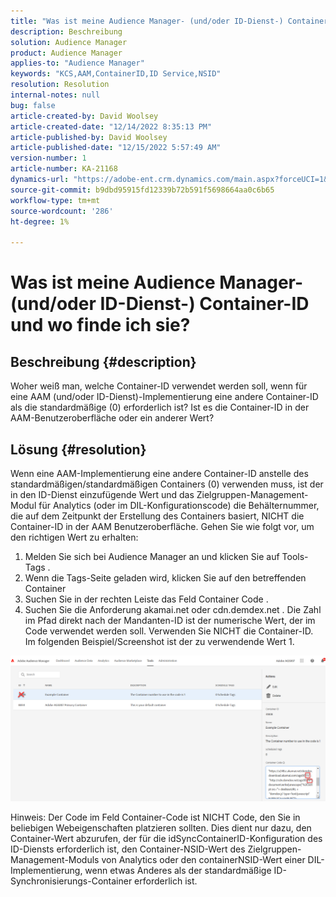 ```yaml
---
title: "Was ist meine Audience Manager- (und/oder ID-Dienst-) Container-ID und wo finde ich sie?"
description: Beschreibung
solution: Audience Manager
product: Audience Manager
applies-to: "Audience Manager"
keywords: "KCS,AAM,ContainerID,ID Service,NSID"
resolution: Resolution
internal-notes: null
bug: false
article-created-by: David Woolsey
article-created-date: "12/14/2022 8:35:13 PM"
article-published-by: David Woolsey
article-published-date: "12/15/2022 5:57:49 AM"
version-number: 1
article-number: KA-21168
dynamics-url: "https://adobe-ent.crm.dynamics.com/main.aspx?forceUCI=1&pagetype=entityrecord&etn=knowledgearticle&id=14ebc5cb-ee7b-ed11-81ac-6045bd006a22"
source-git-commit: b9dbd95915fd12339b72b591f5698664aa0c6b65
workflow-type: tm+mt
source-wordcount: '286'
ht-degree: 1%

---
```


# Was ist meine Audience Manager- (und/oder ID-Dienst-) Container-ID und wo finde ich sie?

## Beschreibung {#description}


Woher weiß man, welche Container-ID verwendet werden soll, wenn für eine AAM (und/oder ID-Dienst)-Implementierung eine andere Container-ID als die standardmäßige (0) erforderlich ist? Ist es die Container-ID in der AAM-Benutzeroberfläche oder ein anderer Wert?


## Lösung {#resolution}


Wenn eine AAM-Implementierung eine andere Container-ID anstelle des standardmäßigen/standardmäßigen Containers (0) verwenden muss, ist der in den ID-Dienst einzufügende Wert und das Zielgruppen-Management-Modul für Analytics (oder im DIL-Konfigurationscode) die Behälternummer, die auf dem Zeitpunkt der Erstellung des Containers basiert, NICHT die Container-ID in der AAM Benutzeroberfläche. Gehen Sie wie folgt vor, um den richtigen Wert zu erhalten:

1. Melden Sie sich bei Audience Manager an und klicken Sie auf Tools-Tags .
2. Wenn die Tags-Seite geladen wird, klicken Sie auf den betreffenden Container
3. Suchen Sie in der rechten Leiste das Feld Container Code .
4. Suchen Sie die Anforderung akamai.net oder cdn.demdex.net . Die Zahl im Pfad direkt nach der Mandanten-ID ist der numerische Wert, der im Code verwendet werden soll. Verwenden Sie NICHT die Container-ID. Im folgenden Beispiel/Screenshot ist der zu verwendende Wert 1.


![](assets/4768ad75-347c-ed11-81ac-6045bd006a22.png)

Hinweis: Der Code im Feld Container-Code ist NICHT Code, den Sie in beliebigen Webeigenschaften platzieren sollten. Dies dient nur dazu, den Container-Wert abzurufen, der für die idSyncContainerID-Konfiguration des ID-Diensts erforderlich ist, den Container-NSID-Wert des Zielgruppen-Management-Moduls von Analytics oder den containerNSID-Wert einer DIL-Implementierung, wenn etwas Anderes als der standardmäßige ID-Synchronisierungs-Container erforderlich ist.


